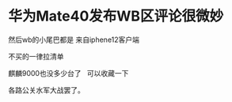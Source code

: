 # 华为Mate40发布WB区评论很微妙


然后wb的小尾巴都是 来自iphene12客户端

不买的一律拉清单

麒麟9000也没多少台了&nbsp; &nbsp;可以收藏一下<img id="aimg_pgVnW" onclick="zoom(this, this.src, 0, 0, 0)" class="zoom" src="https://cdn.jsdelivr.net/gh/hishis/forum-master/public/images/patch.gif" onmouseover="img_onmouseoverfunc(this)" onload="thumbImg(this)" border="0" alt="" />

各路公关水军大战罢了。
